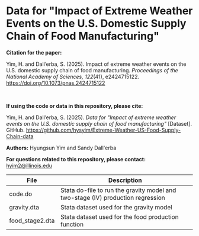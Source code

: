 # Data for "Impact of Extreme Weather Events on the U.S. Domestic Supply Chain of Food Manufacturing"

**Citation for the paper:**

Yim, H. and Dall’erba, S. (2025). Impact of extreme weather events on the U.S. domestic supply chain of food manufacturing. *Proceedings of the National Academy of Sciences, 122*(41), e2424715122. https://doi.org/10.1073/pnas.2424715122

<br>

**If using the code or data in this repository, please cite:**

Yim, H. and Dall’erba, S. (2025). *Data for "Impact of extreme weather events on the U.S. domestic supply chain of food manufacturing"* [Dataset]. GitHub. https://github.com/hysyim/Extreme-Weather-US-Food-Supply-Chain-data

**Authors:** Hyungsun Yim and Sandy Dall'erba

**For questions related to this repository, please contact:** hyim2@illinois.edu


|       File      |              Description            |
|-----------------|-------------------------------------|
| code.do         | Stata do-file to run the gravity model and two-stage (IV) production regression |
| gravity.dta     | Stata dataset used for the gravity model |
| food_stage2.dta | Stata dataset used for the food production function |
